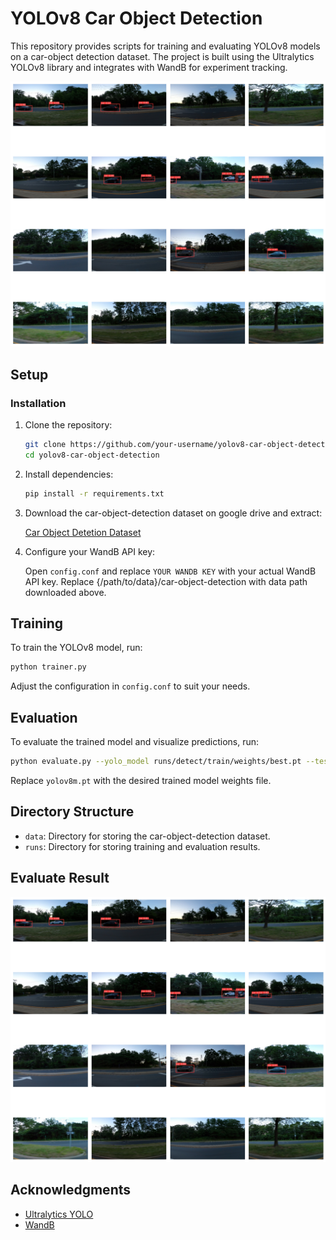 # YOLOv8 Car Object Detection

This repository provides scripts for training and evaluating YOLOv8 models on a car-object detection dataset. The project is built using the Ultralytics YOLOv8 library and integrates with WandB for experiment tracking.

![Evaluate Result](assets/evaluate_result.png)

## Setup

### Installation

1. Clone the repository:

   ```bash
   git clone https://github.com/your-username/yolov8-car-object-detection.git
   cd yolov8-car-object-detection
   ```

2. Install dependencies:

   ```bash
   pip install -r requirements.txt
   ```

3. Download the car-object-detection dataset on google drive and extract:

   [Car Object Detetion Dataset](https://drive.google.com/drive/folders/19K_94Op1Pl6p0Qcb0mOi9GAyPs4yFI1K?usp=sharing)

4. Configure your WandB API key:

   Open `config.conf` and replace `YOUR WANDB KEY` with your actual WandB API key. Replace {/path/to/data}/car-object-detection with data path downloaded above.

## Training

To train the YOLOv8 model, run:

```bash
python trainer.py
```

Adjust the configuration in `config.conf` to suit your needs.

## Evaluation

To evaluate the trained model and visualize predictions, run:

```bash
python evaluate.py --yolo_model runs/detect/train/weights/best.pt --testing_paths "runs/detect/predict"
```

Replace `yolov8m.pt` with the desired trained model weights file.

## Directory Structure

- `data`: Directory for storing the car-object-detection dataset.
- `runs`: Directory for storing training and evaluation results.

## Evaluate Result
![Evaluate Result](assets/evaluate_result.png)

## Acknowledgments

- [Ultralytics YOLO](https://github.com/ultralytics/ultralytics)
- [WandB](https://wandb.ai/)